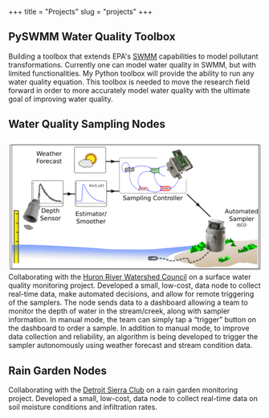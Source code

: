 +++
title = "Projects"
slug = "projects"
+++

## PySWMM Water Quality Toolbox ##
Building a toolbox that extends EPA's [SWMM](https://www.epa.gov/water-research/storm-water-management-model-swmm) capabilities to model pollutant transformations. Currently one can model water quality in SWMM, but with limited functionalities. My Python toolbox will provide the ability to run any water quality equation. This toolbox is needed to move the research field forward in order to more accurately model water quality with the ultimate goal of improving water quality.

## Water Quality Sampling Nodes ##
![Image of Autosampler](themes/hugo-coder/static/images/autosampler.png)
Collaborating with the [Huron River Watershed Council](https://www.hrwc.org/) on a surface water quality monitoring project. Developed a small, low-cost, data node to collect real-time data, make automated decisions, and allow for remote triggering of the samplers. The node sends data to a dashboard allowing a team to monitor the depth of water in the stream/creek, along with sampler information. In manual mode, the team can simply tap a “trigger” button on the dashboard to order a sample. In addition to manual mode, to improve data collection and reliability, an algorithm is being developed to trigger the sampler autonomously using weather forecast and stream condition data.

## Rain Garden Nodes ##
Collaborating with the [Detroit Sierra Club](https://www.sierraclub.org/michigan) on a rain garden monitoring project. Developed a small, low-cost, data node to collect real-time data on soil moisture conditions and infiltration rates.


